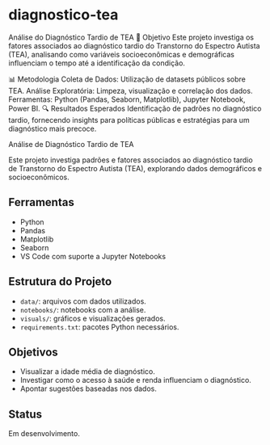 # diagnostico-tea

Análise do Diagnóstico Tardio de TEA
📌 Objetivo
Este projeto investiga os fatores associados ao diagnóstico tardio do Transtorno do Espectro Autista (TEA), analisando como variáveis socioeconômicas e demográficas influenciam o tempo até a identificação da condição.

📊 Metodologia
Coleta de Dados: Utilização de datasets públicos sobre TEA.
Análise Exploratória: Limpeza, visualização e correlação dos dados.
Ferramentas: Python (Pandas, Seaborn, Matplotlib), Jupyter Notebook, Power BI.
🔍 Resultados Esperados
Identificação de padrões no diagnóstico tardio, fornecendo insights para políticas públicas e estratégias para um diagnóstico mais precoce.



Análise de Diagnóstico Tardio de TEA

Este projeto investiga padrões e fatores associados ao diagnóstico tardio de Transtorno do Espectro Autista (TEA), explorando dados demográficos e socioeconômicos.

## Ferramentas
- Python
- Pandas
- Matplotlib
- Seaborn
- VS Code com suporte a Jupyter Notebooks

## Estrutura do Projeto
- `data/`: arquivos com dados utilizados.
- `notebooks/`: notebooks com a análise.
- `visuals/`: gráficos e visualizações gerados.
- `requirements.txt`: pacotes Python necessários.

## Objetivos
- Visualizar a idade média de diagnóstico.
- Investigar como o acesso à saúde e renda influenciam o diagnóstico.
- Apontar sugestões baseadas nos dados.

## Status
Em desenvolvimento.



